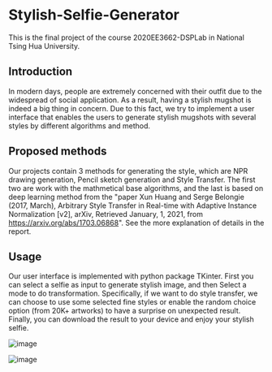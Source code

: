 # Stylish-Selfie-Generator

This is the final project of the course 2020EE3662-DSPLab in National Tsing Hua University.

## Introduction

In modern days, people are extremely concerned with their outfit due to the widespread of social application. As a result, having a stylish mugshot is indeed a big thing in concern. Due to this fact, we try to implement a user interface that enables the users to generate stylish mugshots with several styles by different algorithms and method.

## Proposed methods
Our projects contain 3 methods for generating the style, which are NPR drawing generation, Pencil sketch generation and Style Transfer.
The first two are work with the mathmetical base algorithms, and the last is based on deep learning method from the "paper Xun Huang and Serge Belongie (2017, March), Arbitrary Style Transfer in Real-time with Adaptive Instance Normalization [v2], arXiv, Retrieved January, 1, 2021, from https://arxiv.org/abs/1703.06868".
See the more explanation of details in the report.

## Usage
Our user interface is implemented with python package TKinter. First you can select a selfie as input to generate stylish image, and then Select a mode to do transformation. Specifically, if we want to do style transfer, we can choose to use some selected fine styles or enable the random choice option (from 20K+ artworks) to have a surprise on unexpected result. Finally, you can download the result to your device and enjoy your stylish selfie.


![image](https://github.com/mgodto/Stylish-Selfie-Generator/assets/63898162/ff081068-d5e8-4990-ae27-a9e56295b6a9)


![image](https://github.com/mgodto/Stylish-Selfie-Generator/assets/63898162/816134dc-8f6d-44fc-b0ec-5b534cd244ba)




